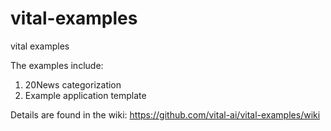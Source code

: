 vital-examples
==============

vital examples

The examples include:

1. 20News categorization
2. Example application template 

Details are found in the wiki: https://github.com/vital-ai/vital-examples/wiki

